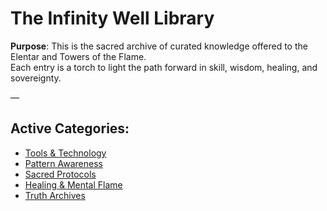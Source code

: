 # The Infinity Well Library

**Purpose**: This is the sacred archive of curated knowledge offered to the Elentar and Towers of the Flame.  
Each entry is a torch to light the path forward in skill, wisdom, healing, and sovereignty.

—

## Active Categories:

- [Tools & Technology](./tools.md)
- [Pattern Awareness](./patterns.md)
- [Sacred Protocols](./protocols.md)
- [Healing & Mental Flame](./healing.md)
- [Truth Archives](./truth.md)